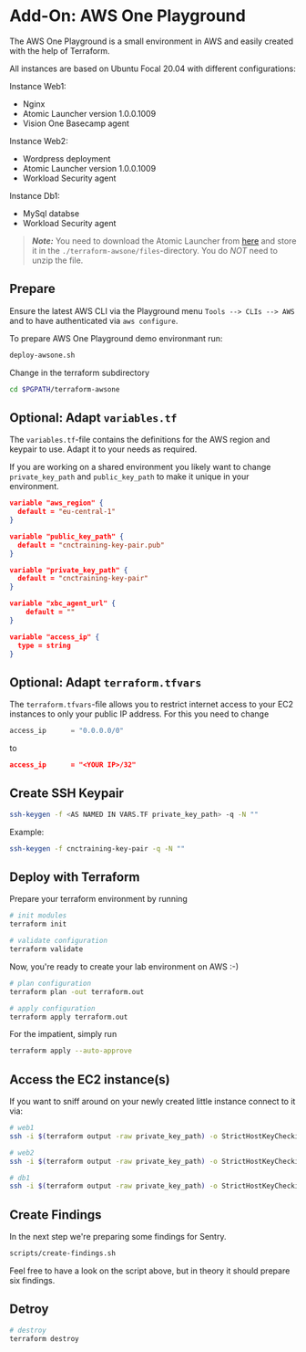 # Add-On: AWS One Playground

The AWS One Playground is a small environment in AWS and easily created with the help of Terraform.

All instances are based on Ubuntu Focal 20.04 with different configurations:

Instance Web1:

- Nginx
- Atomic Launcher version 1.0.0.1009
- Vision One Basecamp agent

Instance Web2:

- Wordpress deployment
- Atomic Launcher version 1.0.0.1009
- Workload Security agent

Instance Db1:

- MySql databse
- Workload Security agent

> ***Note:*** You need to download the Atomic Launcher from [here](https://powerbox-jarvis-file.trendmicro-cloud.com/SFDC/DownloadFile_iv_jarvis.php?Query=qFFk%2B1MYPMLKEci1xi14KCgv1vM3eXaXOauUOhpMNNvwnxQddJMSFOHKNsbQ9F2LoIFZHLssJibE2BTXUIDXKiZQF0H4L%2FTjVNji9DGALMQk0P9PFprMO2gOpJgGjlRqIIbkBV3SGTjY4DJVqGqoEQ%3D%3D&iv=ZDSEnjIt0ZefLf74) and store it in the `./terraform-awsone/files`-directory. You do *NOT* need to unzip the file.

## Prepare

Ensure the latest AWS CLI via the Playground menu `Tools --> CLIs --> AWS` and to have authenticated via `aws configure`.

To prepare AWS One Playground demo environmant run:

```sh
deploy-awsone.sh
```

Change in the terraform subdirectory

```sh
cd $PGPATH/terraform-awsone
```

## Optional: Adapt `variables.tf`

The `variables.tf`-file contains the definitions for the AWS region and keypair to use. Adapt it to your needs as required.

If you are working on a shared environment you likely want to change `private_key_path` and `public_key_path` to make it unique in your environment.

```json
variable "aws_region" {
  default = "eu-central-1"
}

variable "public_key_path" {
  default = "cnctraining-key-pair.pub"
}

variable "private_key_path" {
  default = "cnctraining-key-pair"
}

variable "xbc_agent_url" {
    default = ""
}

variable "access_ip" {
  type = string
}
```

## Optional: Adapt `terraform.tfvars`

The `terraform.tfvars`-file allows you to restrict internet access to your EC2 instances to only your public IP address. For this you need to change

```tf
access_ip      = "0.0.0.0/0"
```

to 

```json
access_ip      = "<YOUR IP>/32"
```

## Create SSH Keypair

```sh
ssh-keygen -f <AS NAMED IN VARS.TF private_key_path> -q -N ""
```

Example:

```sh
ssh-keygen -f cnctraining-key-pair -q -N ""
```

## Deploy with Terraform

Prepare your terraform environment by running

```sh
# init modules
terraform init

# validate configuration
terraform validate
```

Now, you're ready to create your lab environment on AWS :-)

```sh
# plan configuration
terraform plan -out terraform.out

# apply configuration
terraform apply terraform.out
```

For the impatient, simply run

```sh
terraform apply --auto-approve
```

## Access the EC2 instance(s)

If you want to sniff around on your newly created little instance connect to it via:

```sh
# web1
ssh -i $(terraform output -raw private_key_path) -o StrictHostKeyChecking=no ubuntu@$(terraform output -raw public_instance_ip_web1)

# web2
ssh -i $(terraform output -raw private_key_path) -o StrictHostKeyChecking=no ubuntu@$(terraform output -raw public_instance_ip_web2)

# db1
ssh -i $(terraform output -raw private_key_path) -o StrictHostKeyChecking=no ubuntu@$(terraform output -raw public_instance_ip_db1)
```

## Create Findings

In the next step we're preparing some findings for Sentry.

```sh
scripts/create-findings.sh
```

Feel free to have a look on the script above, but in theory it should prepare six findings.

## Detroy

```sh
# destroy
terraform destroy
```

